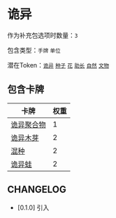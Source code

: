 # 诡异

作为补充包选项时数量：`3`

包含类型：`手牌` `单位`

潜在Token：[`诡异`](诡异.md) [`种子`](种子.md) [`花`](花.md) [`助长`](助长.md) [`自然`](自然.md) [`文物`](文物.md)

## 包含卡牌

卡牌 | 权重
--- | ---
[诡异聚合物](../卡牌/诡异聚合物.md) | 1
[诡异木芽](../卡牌/诡异木芽.md) | 2
[混种](../卡牌/混种.md) | 2
[诡异蛙](../卡牌/诡异蛙.md) | 2

## CHANGELOG

- [0.1.0] 引入
